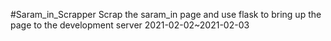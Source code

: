 #Saram_in_Scrapper
Scrap the saram_in page and use flask to bring up the page to the development server
2021-02-02~2021-02-03
